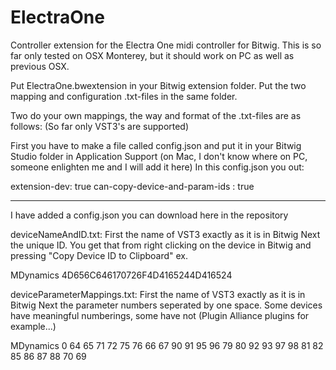 # ElectraOne

Controller extension for the Electra One midi controller for Bitwig.
This is so far only tested on OSX Monterey, but it should work on PC as well as previous OSX.

Put ElectraOne.bwextension in your Bitwig extension folder.
Put the two mapping and configuration .txt-files in the same folder.

Two do your own mappings, the way and format of the .txt-files are as follows:
(So far only VST3's are supported)

First you have to make a file called config.json and put it in your Bitwig Studio folder in Application Support (on Mac, I don't know where on PC, someone enlighten me and I will add it here)
In this config.json you out:

extension-dev: true
can-copy-device-and-param-ids : true



--------
I have added a config.json you can download here in the repository



deviceNameAndID.txt:
First the name of VST3 exactly as it is in Bitwig
Next the unique ID. You get that from right clicking on the device in Bitwig and pressing "Copy Device ID to Clipboard"
ex.

MDynamics
4D656C646170726F4D4165244D416524


deviceParameterMappings.txt:
First the name of VST3 exactly as it is in Bitwig
Next the parameter numbers seperated by one space. Some devices have meaningful numberings, some have not (Plugin Alliance plugins for example...)

MDynamics
0 64 65 71 72 75 76 66 67 90 91 95 96 79 80 92 93 97 98 81 82 85 86 87 88 70 69
